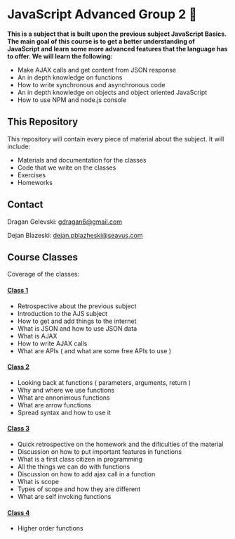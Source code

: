 # JavaScript Advanced Group 2 &#x1F4D8;
**This is a subject that is built upon the previous subject JavaScript Basics. The main goal of this course is to get a better understanding of JavaScript and learn some more advanced features that the language has to offer. We will learn the following:**
* Make AJAX calls and get content from JSON response
* An in depth knowledge on functions
* How to write synchronous and asynchronous code
* An in depth knowledge on objects and object oriented JavaScript
* How to use NPM and node.js console
## This Repository
This repository will contain every piece of material about the subject. It will include:
* Materials and documentation for the classes 
* Code that we write on the classes
* Exercises
* Homeworks
## Contact
Dragan Gelevski: gdragan6@gmail.com

Dejan Blazeski: dejan.pblazheski@seavus.com
## Course Classes
Coverage of the classes:
#### [Class 1](https://github.com/sedc-codecademy/sedc7-04-ajs/blob/master/g2/Class1/README.md)
* Retrospective about the previous subject
* Introduction to the AJS subject
* How to get and add things to the internet
* What is JSON and how to use JSON data
* What is AJAX
* How to write AJAX calls
* What are APIs ( and what are some free APIs to use )

#### [Class 2](https://github.com/sedc-codecademy/sedc7-04-ajs/blob/master/g2/Class2/README.md)
* Looking back at functions ( parameters, arguments, return )
* Why and where we use functions
* What are annonimous functions
* What are arrow functions
* Spread syntax and how to use it

#### [Class 3](https://github.com/sedc-codecademy/sedc7-04-ajs/blob/master/g2/Class3/README.md)
* Quick retrospective on the homework and the dificulties of the material
* Discussion on how to put important features in functions
* What is a first class citizen in programming
* All the things we can do with functions
* Discussion on how to add ajax call in a function
* What is scope
* Types of scope and how they are different
* What are self invoking functions

#### [Class 4](https://github.com/sedc-codecademy/sedc7-04-ajs/blob/master/g2/Class4/README.md)
* Higher order functions